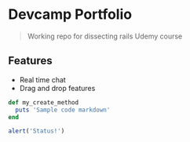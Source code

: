 # Devcamp Portfolio

> Working repo for dissecting rails Udemy course

## Features
* Real time chat
* Drag and drop features


```ruby
def my_create_method
  puts 'Sample code markdown'
end
```

```javascript
alert('Status!')
```